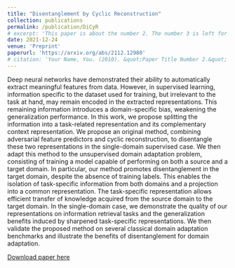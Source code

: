 ```yaml
---
title: "Disentanglement by Cyclic Reconstruction"
collection: publications
permalink: /publication/DiCyR
# excerpt: 'This paper is about the number 2. The number 3 is left for future work.'
date: 2021-12-24
venue: 'Preprint'
paperurl: 'https://arxiv.org/abs/2112.12980'
# citation: 'Your Name, You. (2010). &quot;Paper Title Number 2.&quot; <i>Journal 1</i>. 1(2).'
---
```

Deep neural networks have demonstrated their ability to automatically extract meaningful features from data. However, in supervised learning, information specific to the dataset used for training, but irrelevant to the task at hand, may remain encoded in the extracted representations. This remaining information introduces a domain-specific bias, weakening the generalization performance. In this work, we propose splitting the information into a task-related representation and its complementary context representation. We propose an original method, combining adversarial feature predictors and cyclic reconstruction, to disentangle these two representations in the single-domain supervised case. We then adapt this method to the unsupervised domain adaptation problem, consisting of training a model capable of performing on both a source and a target domain. In particular, our method promotes disentanglement in the target domain, despite the absence of training labels. This enables the isolation of task-specific information from both domains and a projection into a common representation. The task-specific representation allows efficient transfer of knowledge acquired from the source domain to the target domain. In the single-domain case, we demonstrate the quality of our representations on information retrieval tasks and the generalization benefits induced by sharpened task-specific representations. We then validate the proposed method on several classical domain adaptation benchmarks and illustrate the benefits of disentanglement for domain adaptation.

[Download paper here](http://academicpages.github.io/files/paper2.pdf)

